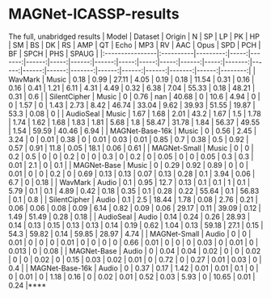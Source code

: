 # MAGNet-ICASSP-results
The full, unabridged results 
| Model           | Dataset   |   Origin |    N |     SP |    LP |   PK |    HP |    SM |   BS |   DK |   RS |   AMP |   QT |   Echo |   MP3 |    RV |   AAC |   Opus |   SPD |   PCH |    BF |   SPCH |   PHS |   SPAUG |
|:----------------|:----------|---------:|-----:|-------:|------:|-----:|------:|------:|-----:|-----:|-----:|------:|-----:|-------:|------:|------:|------:|-------:|------:|------:|------:|-------:|------:|--------:|
| WavMark         | Music     |     0.18 | 0.99 |  27.11 |  4.05 | 0.19 |  0.18 | 11.54 | 0.31 | 0.16 | 0.16 |  0.41 | 1.21 |   6.11 |  4.31 |  4.49 |  0.32 |   6.38 |  7.04 | 55.33 |  0.18 | 48.21  |  0.31 |    0.6  |
| SilentCipher    | Music     |     0    | 0.76 | nan    | 40.68 | 0    | 10.6  |  4.94 | 0    | 0    | 1.57 |  0    | 1.43 |   2.73 |  8.42 | 46.74 | 33.04 |   9.62 | 39.93 | 51.55 | 19.87 | 53.3   |  0.08 |    0    |
| AudioSeal       | Music     |     1.67 | 1.68 |   2.01 | 43.2  | 1.67 |  1.5  |  1.78 | 1.74 | 1.62 | 1.68 |  1.83 | 1.81 |   5.68 |  1.8  | 58.47 | 31.78 |   1.84 | 56.37 | 49.55 |  1.54 | 59.59  | 40.46 |    6.94 |
| MAGNet-Base-16k | Music     |     0    | 0.56 |   2.45 |  3.24 | 0    |  0.01 |  0.38 | 0    | 0.01 | 0.03 |  0.01 | 0.85 |   0.7  |  0.38 |  0.5  |  0.92 |   0.57 |  0.91 | 11.8  |  0.05 | 18.1   |  0.06 |    0.61 |
| MAGNet-Small    | Music     |     0    | 0    |   0.2  |  0.5  | 0    |  0    |  0.2  | 0    | 0    | 0.3  |  0    | 0.2  |   0    |  0.05 |  0    |  0    |   0.05 |  0.3  |  0.3  |  0.01 |  2.1   |  0    |    0.1  |
| MAGNet-Base     | Music     |     0    | 0.29 |   0.92 |  0.89 | 0    |  0    |  0.01 | 0    | 0    | 0.2  |  0    | 0.69 |   0.13 |  0.13 |  0.07 |  0.13 |   0.28 |  0.1  |  3.94 |  0.06 |  6.7   |  0    |    0.18 |
| WavMark         | Audio     |     0.1  | 0.95 |  12.7  |  0.13 | 0.1  |  0.1  |  1    | 0.1  | 5.79 | 0.1  |  0.1  | 4.89 |   0.42 |  0.18 |  0.35 |  0.1  |   0.28 |  0.22 | 55.64 |  0.1  | 56.83  |  0.1  |    0.8  |
| SilentCipher    | Audio     |     0.1  | 2.5  |  18.44 |  1.78 | 0.08 |  2.76 |  0.21 | 0.06 | 0.06 | 0.08 |  0.09 | 6.14 |   0.82 |  0.09 |  0.06 | 29.17 |   0.11 | 39.09 |  0.12 |  1.49 | 51.49  |  0.28 |    0.18 |
| AudioSeal       | Audio     |     0.14 | 0.24 |   0.26 | 28.93 | 0.14 |  0.13 |  0.15 | 0.13 | 0.13 | 0.14 |  0.19 | 0.62 |   1.04 |  0.13 | 59.18 | 27.1  |   0.15 | 54.3  | 59.82 |  0.14 | 59.85  | 28.97 |    4.74 |
| MAGNet-Small    | Audio     |     0    | 0    |   0.01 |  0    | 0    |  0    |  0.01 | 0    | 0    | 0    |  0    | 0.66 |   0.01 |  0    |  0    |  0    |   0.03 |  0    |  0.01 |  0    |  0.013 |  0    |    0.08 |
| MAGNet-Base     | Audio     |     0    | 0.04 |   0.04 |  0.02 | 0    |  0    |  0.02 | 0    | 0    | 0.02 |  0    | 0.15 |   0.03 |  0.02 |  0.01 |  0    |   0.72 |  0    |  0.27 |  0.01 |  0.03  |  0    |    0.4  |
| MAGNet-Base-16k | Audio     |     0    | 0.37 |   0.17 |  1.42 | 0.01 |  0.01 |  0.1  | 0    | 0    | 0.01 |  0    | 1.18 |   0.16 |  0    |  0.02 |  0.01 |   0.52 |  0.03 |  5.93 |  0    | 10.65  |  0.01 |    0.24 |****
